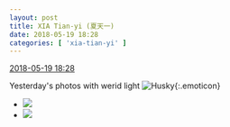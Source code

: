 ```yaml
---
layout: post
title: XIA Tian-yi (夏天一)
date: 2018-05-19 18:28
categories: [ 'xia-tian-yi' ]
---
```


<div class="weibo-info">
  <a href="https://weibo.com/6286030291/GhouG0yjW">2018-05-19 18:28</a>
</div>

Yesterday's photos with werid light ![Husky](https://img.t.sinajs.cn/t4/appstyle/expression/ext/normal/22/2018new_erha_org.png){:.emoticon}

<!-- more -->

<ul class="weibo-pic-list-1">
  <li class="weibo-pic">
    <a href="http://wx4.sinaimg.cn/mw690/006RpxDlgy1frgtordk5aj31sg2dse87.jpg"><img src="http://wx4.sinaimg.cn/thumb150/006RpxDlgy1frgtordk5aj31sg2dse87.jpg"/></a>
  </li>
  <li class="weibo-pic">
    <a href="http://wx4.sinaimg.cn/mw690/006RpxDlgy1frgto4wp99j31sg2ds7wn.jpg"><img src="http://wx4.sinaimg.cn/thumb150/006RpxDlgy1frgto4wp99j31sg2ds7wn.jpg"/></a>
  </li>
</ul>
